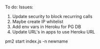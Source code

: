 To do:
Issues:




1. Update security to block recurring calls
2. Maybe create IP whitelist
3. Add env vars in Heroku for PG DB
4. Update URL's in apps to use Heroku URL


pm2 start index.js -n newname

